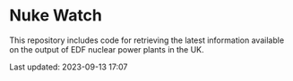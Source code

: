# Nuke Watch

This repository includes code for retrieving the latest information available on the output of EDF nuclear power plants in the UK.

Last updated: 2023-09-13 17:07